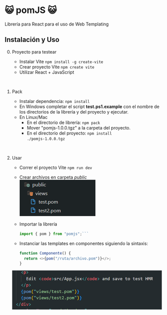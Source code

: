 # 😺 pomJS 😺

Librería para React para el uso de Web Templating

## Instalación y Uso

0. Proyecto para testear

   - Instalar Vite
     <code>npm install -g create-vite</code>
   - Crear proyecto Vite
     <code>npm create vite</code>
   - Utilizar React + JavaScript

<br>

1. Pack

   - Instalar dependencia:
     <code>npm install</code>
   - En Windows completar el script <b>test.ps1.example</b> con el nombre de los directorios de la librería y del proyecto y ejecutar.
   - En Linux/Mac
     - En el directorio de librería:
       <code>npm pack</code>
     - Mover "pomjs-1.0.0.tgz" a la carpeta del proyecto.
     - En el directorio del proyecto:
       <code>npm install ./pomjs-1.0.0.tgz</code>

<br>

2. Usar

   - Correr el proyecto Vite
     <code>npm run dev</code>
   - Crear archivos en carpeta <i>public</i>
     ![Alt text](readme/image.png)

   - Importar la librería

     ````js
     import { pom } from "pomjs";```
     ````

   - Instanciar las templates en componentes siguiendo la sintaxis:
     ```js
     function Componente() {
       return <>{pom("/ruta/archivo.pom")}</>;
     }
     ```

   ![Alt text](readme/image-1.png)
